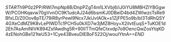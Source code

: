 $START$h9P0z2PP/RWl7mpNp8B/DnpPZgT4m1LXVbj6/iJ0iYU8MBHZlYBGgwW/PCOHKqavw70gVvnOC9K1udcAJ24d6bsmKJ0DBeiD4bd4ZWIwzcTsRe9BfxLD/Z0Oov8pTE/79iR8yrPewI9Ncx7JklJvIAOk+s1ZjFPE5o9b/bI3TdRhQSY4GXeCdMZ9K8vLePIWDTc1PCH5u0kXD7w3jMZ8Hoy+X2ilvtEuqS+TuKOE1d2Eh7AsAmlNIVK894ZsfAwdhg5R+90IITTmQfeCtxvdp7o9OencQwZosYtqKD4zENohGBe121teU53+1Cye43BveuDIEBoF522Oj/wouIYtnA==$END$